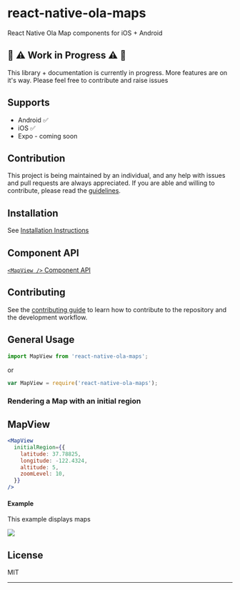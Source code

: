 

# react-native-ola-maps

React Native Ola Map components for iOS + Android

## 🚧 ⚠️  Work in Progress ⚠️ 🚧
This library + documentation is currently in progress. More features are on it's way. Please feel free to contribute and raise issues

## Supports
- Android ✅
- iOS ✅
- Expo - coming soon

## Contribution
This project is being maintained by an individual, and any help with issues and pull requests are always appreciated. If you are able and willing to contribute, please read the [guidelines](./CONTRIBUTING.md).

## Installation

See [Installation Instructions](docs/installation.md)


## Component API


[`<MapView />` Component API](docs/mapview.md)

## Contributing

See the [contributing guide](CONTRIBUTING.md) to learn how to contribute to the repository and the development workflow.

## General Usage

```js
import MapView from 'react-native-ola-maps';
```

or

```js
var MapView = require('react-native-ola-maps');
```

### Rendering a Map with an initial region
## MapView

```jsx
<MapView
  initialRegion={{
    latitude: 37.78825,
    longitude: -122.4324,
    altitude: 5,
    zoomLevel: 10,
  }}
/>
```
#### Example
This example displays maps

![](https://i.giphy.com/media/v1.Y2lkPTc5MGI3NjExYWE2Njd2MWNnczNiOGNudTMwbjUzZWxyOHE3N2hpd2V3cXpnMDJvMyZlcD12MV9pbnRlcm5hbF9naWZfYnlfaWQmY3Q9Zw/P91h7izxJ5kSAan7ao/giphy.gif)

## License

MIT

---
